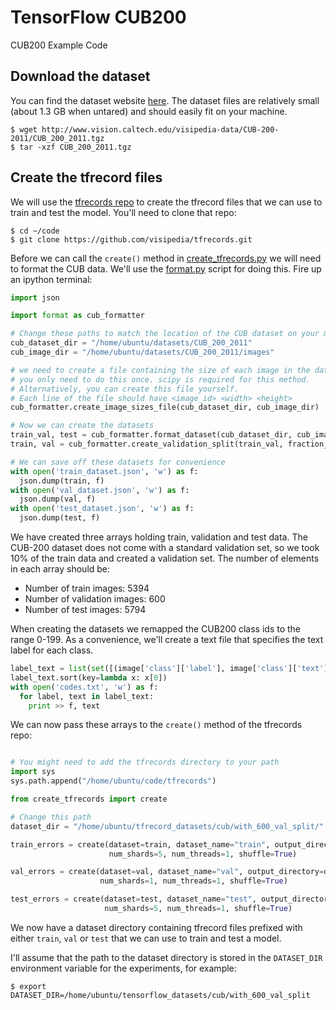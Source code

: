 # TensorFlow CUB200 
CUB200 Example Code

## Download the dataset

You can find the dataset website [here](http://www.vision.caltech.edu/visipedia/CUB-200-2011.html). The dataset files are relatively small (about 1.3 GB when untared) and should easily fit on your machine.  

```
$ wget http://www.vision.caltech.edu/visipedia-data/CUB-200-2011/CUB_200_2011.tgz
$ tar -xzf CUB_200_2011.tgz
```

## Create the tfrecord files 

We will use the [tfrecords repo](https://github.com/visipedia/tfrecords) to create the tfrecord files that we can use to train and test the model. You'll need to clone that repo:
```
$ cd ~/code
$ git clone https://github.com/visipedia/tfrecords.git
```

Before we can call the `create()` method in [create_tfrecords.py](https://github.com/visipedia/tfrecords/tree/master/create_tfrecords.py) we will need to format the CUB data. We'll use the [format.py](format.py) script for doing this. Fire up an ipython terminal:
```python
import json

import format as cub_formatter

# Change these paths to match the location of the CUB dataset on your machine 
cub_dataset_dir = "/home/ubuntu/datasets/CUB_200_2011"
cub_image_dir = "/home/ubuntu/datasets/CUB_200_2011/images"

# we need to create a file containing the size of each image in the dataset. 
# you only need to do this once. scipy is required for this method. 
# Alternatively, you can create this file yourself. 
# Each line of the file should have <image_id> <width> <height>
cub_formatter.create_image_sizes_file(cub_dataset_dir, cub_image_dir)

# Now we can create the datasets
train_val, test = cub_formatter.format_dataset(cub_dataset_dir, cub_image_dir)
train, val = cub_formatter.create_validation_split(train_val, fraction_per_class=0.1, shuffle=True)

# We can save off these datasets for convenience
with open('train_dataset.json', 'w') as f:
  json.dump(train, f)
with open('val_dataset.json', 'w') as f:
  json.dump(val, f)
with open('test_dataset.json', 'w') as f:
  json.dump(test, f)
```
We have created three arrays holding train, validation and test data. The CUB-200 dataset does not come with a standard validation set, so we took 10% of the train data and created a validation set. The number of elements in each array should be:
 * Number of train images: 5394
 * Number of validation images: 600
 * Number of test images: 5794

When creating the datasets we remapped the CUB200 class ids to the range 0-199. As a convenience, we'll create a text file that specifies the text label for each class. 
```python
label_text = list(set([(image['class']['label'], image['class']['text']) for image in val]))
label_text.sort(key=lambda x: x[0])
with open('codes.txt', 'w') as f:
  for label, text in label_text:
    print >> f, text
```

We can now pass these arrays to the `create()` method of the tfrecords repo:
```python

# You might need to add the tfrecords directory to your path
import sys
sys.path.append("/home/ubuntu/code/tfrecords")

from create_tfrecords import create

# Change this path
dataset_dir = "/home/ubuntu/tfrecord_datasets/cub/with_600_val_split/"

train_errors = create(dataset=train, dataset_name="train", output_directory=dataset_dir,
                      num_shards=5, num_threads=1, shuffle=True)

val_errors = create(dataset=val, dataset_name="val", output_directory=dataset_dir,
                    num_shards=1, num_threads=1, shuffle=True)

test_errors = create(dataset=test, dataset_name="test", output_directory=dataset_dir,
                     num_shards=5, num_threads=1, shuffle=True)
```

We now have a dataset directory containing tfrecord files prefixed with either `train`, `val` or `test` that we can use to train and test a model. 

I'll assume that the path to the dataset directory is stored in the `DATASET_DIR` environment variable for the experiments, for example:
```
$ export DATASET_DIR=/home/ubuntu/tensorflow_datasets/cub/with_600_val_split
```
